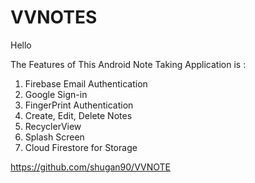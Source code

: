 # VVNOTES
Hello

The Features of This  Android Note Taking Application is : 
1. Firebase Email Authentication 
2. Google Sign-in 
3. FingerPrint Authentication
3. Create, Edit, Delete Notes
4. RecyclerView 
5. Splash Screen 
6. Cloud Firestore for Storage 


https://github.com/shugan90/VVNOTE

